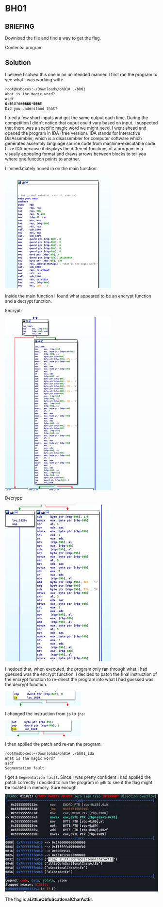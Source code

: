 # BH01
## BRIEFING
Download the file and find a way to get the flag.

Contents: program

## Solution

I believe I solved this one in an unintended manner. I first ran the program to see what I was working with:

```console
root@osboxes:~/Downloads/bh01# ./bh01
What is the magic word?
asdf
�:�lO?d#����*���E	
Did you understand that?
```

I tried a few short inputs and got the same output each time. During the competition I didn't notice that ouput could vary based on input. I suspected that there was a specific magic word we might need. I went ahead and opened the program in IDA (free version). IDA stands for Interactive DisAssembler, which is a disassembler for computer software which generates assembly language source code from machine-executable code. I like IDA because it displays the different functions of a program in a visually appealing format and draws arrows between blocks to tell you where one function points to another.

I immedatiately honed in on the main function:

<img src="main.png" width="350">

Inside the main function I found what appeared to be an encrypt function and a decrypt function.

Encrypt:

<img src="encrypt.png" width="350">

Decrypt:

<img src="decrypt.png" width="350">

I noticed that, when executed, the program only ran through what I had guessed was the encrypt function. I decided to patch the final instruction of the encrypt function to re-direct the program into what I had guessed was the decrypt function.

<img src="jns.png" width="250">

I changed the instruction from `js` to `jns`:

<img src="jns_patch.png" width="250">

I then applied the patch and re-ran the program:

```console
root@osboxes:~/Downloads/bh01# ./bh01_ida 
What is the magic word?
asdf
Segmentation fault
```

I got a `Segmentation fault`. Since I was pretty confident I had applied the patch correctly I decided to run the program in `gdb` to see if the flag might be located in memory. Sure enough:

<img src="bh01.png" width="550">

The flag is **aLittLeObfuScatIonalCharActEr**.
